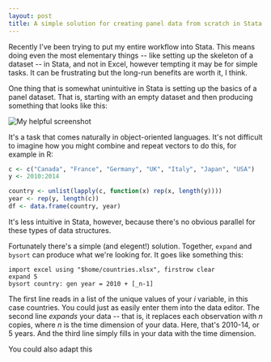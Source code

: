 ```yaml
--- 
layout: post 
title: A simple solution for creating panel data from scratch in Stata 
---
```


Recently I've been trying to put my entire workflow into Stata. This means
doing even the most elementary things -- like setting up the skeleton of
a dataset -- in Stata, and not in Excel, however tempting it may be for simple tasks. It
can be frustrating but the long-run benefits are worth it, I think.

One thing that is somewhat unintuitive in Stata is setting up the basics
of a panel dataset. That is, starting with an empty dataset and then
producing something that looks like this:

![My helpful screenshot](johnricco.github.io/assets/panel.jpg)

It's a task that comes naturally in object-oriented languages. It's not difficult to imagine how you might combine and repeat vectors to do this, for example in R:

```R
c <- c("Canada", "France", "Germany", "UK", "Italy", "Japan", "USA")
y <- 2010:2014

country <- unlist(lapply(c, function(x) rep(x, length(y))))
year <- rep(y, length(c))
df <- data.frame(country, year)
```
It's less intuitive in Stata, however, because there's no obvious parallel for these types of data structures. 

Fortunately there's a simple (and elegent!) solution. Together, `expand` and `bysort` can produce what we're looking for. It goes like something this:

```
import excel using "$home/countries.xlsx", firstrow clear
expand 5
bysort country: gen year = 2010 + [_n-1]
```
The first line reads in a list of the unique values of your *i* variable, in this case countries. You could just as easily enter them into the data editor. The second line *expands* your data -- that is, it replaces each observation with *n* copies, where *n* is the time dimension of your data. Here, that's 2010-14, or 5 years. And the third line simply fills in your data with the time dimension. 

You could also adapt this 

